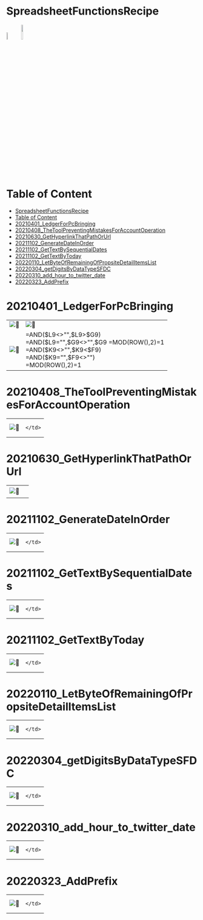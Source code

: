 # SpreadsheetFunctionsRecipe

<p align="left">
  <img width="7%" alt="🐧" src="./img/gss.png">
  <img width="10%" alt="🐧" src="./img/excel.png">
</p>

# Table of Content

- [SpreadsheetFunctionsRecipe](#spreadsheetfunctionsrecipe)
- [Table of Content](#table-of-content)
- [20210401_LedgerForPcBringing](#20210401_ledgerforpcbringing)
- [20210408_TheToolPreventingMistakesForAccountOperation](#20210408_thetoolpreventingmistakesforaccountoperation)
- [20210630_GetHyperlinkThatPathOrUrl](#20210630_gethyperlinkthatpathorurl)
- [20211102_GenerateDateInOrder](#20211102_generatedateinorder)
- [20211102_GetTextBySequentialDates](#20211102_gettextbysequentialdates)
- [20211102_GetTextByToday](#20211102_gettextbytoday)
- [20220110_LetByteOfRemainingOfPropsiteDetailItemsList](#20220110_letbyteofremainingofpropsitedetailitemslist)
- [20220304_getDigitsByDataTypeSFDC](#20220304_getdigitsbydatatypesfdc)
- [20220310_add_hour_to_twitter_date](#20220310_add_hour_to_twitter_date)
- [20220323_AddPrefix](#20220323_addprefix)



# 20210401_LedgerForPcBringing

<table>
  <tr>
    <td>
      <img alt="🐧" src="./20210401_LedgerForPcBringing/img_01.jpg">
    </td>
    <td>
      <img alt="🐧" src="./20210401_LedgerForPcBringing/img_02.jpg">
    </td>
  </tr>
  <tr>
    <td>
      <img alt="🐧" src="./20210401_LedgerForPcBringing/img_03.jpg">
    </td>
    <td>
      <a>=AND($L9<>"",$L9>$G9)<br>
=AND($L9="",$G9<>"",$G9<TODAY())<br>
=MOD(ROW(),2)=1<br>
=AND($K9<>"",$K9<$F9)<br>
=AND($K9="",$F9<>"")<br>
=MOD(ROW(),2)=1</a>
    </td>
  </tr>
</table>

# 20210408_TheToolPreventingMistakesForAccountOperation

<table>
  <tr>
    <td>
      <img alt="🐧" src="./20210408_TheToolPreventingMistakesForAccountOperation/img_01.jpg">
    </td>
    <td>

    </td>
  </tr>
</table>

# 20210630_GetHyperlinkThatPathOrUrl

<table>
  <tr>
    <td>
      <img alt="🐧" src="./20210630_GetHyperlinkThatPathOrUrl/img_01.jpg">
    </td>
    <td>
      <pre data-role="codeBlock" data-info="code:visualbasic" class="language-code:visualbasic"><code></code></pre>
    </td>
  </tr>
</table>

# 20211102_GenerateDateInOrder

<table>
  <tr>
    <td>
      <img alt="🐧" src="./20211102_GenerateDateInOrder/img_01.jpg">
    </td>
    <td>

    </td>
  </tr>
</table>

# 20211102_GetTextBySequentialDates

<table>
  <tr>
    <td>
      <img alt="🐧" src="./20211102_GetTextBySequentialDates/img_01.jpg">
    </td>
    <td>

    </td>
  </tr>
</table>

# 20211102_GetTextByToday

<table>
  <tr>
    <td>
      <img alt="🐧" src="./20211102_GetTextByToday/img_01.jpg">
    </td>
    <td>

    </td>
  </tr>
</table>

# 20220110_LetByteOfRemainingOfPropsiteDetailItemsList

<table>
  <tr>
    <td>
      <img alt="🐧" src="./20220110_LetByteOfRemainingOfPropsiteDetailItemsList/img_01.jpg">
    </td>
    <td>

    </td>
  </tr>
</table>

# 20220304_getDigitsByDataTypeSFDC

<table>
  <tr>
    <td>
      <img alt="🐧" src="./20220304_getDigitsByDataTypeSFDC/img_01.jpg">
    </td>
    <td>

    </td>
  </tr>
</table>

# 20220310_add_hour_to_twitter_date

<table>
  <tr>
    <td>
      <img alt="🐧" src="./20220310_add_hour_to_twitter_date/img_01.jpg">
    </td>
    <td>

    </td>
  </tr>
</table>

# 20220323_AddPrefix

<table>
  <tr>
    <td>
      <img alt="🐧" src="./20220323_AddPrefix/img_01.jpg">
    </td>
    <td>

    </td>
  </tr>
</table>
